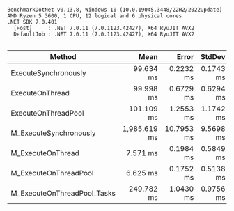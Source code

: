 ```

BenchmarkDotNet v0.13.8, Windows 10 (10.0.19045.3448/22H2/2022Update)
AMD Ryzen 5 3600, 1 CPU, 12 logical and 6 physical cores
.NET SDK 7.0.401
  [Host]     : .NET 7.0.11 (7.0.1123.42427), X64 RyuJIT AVX2
  DefaultJob : .NET 7.0.11 (7.0.1123.42427), X64 RyuJIT AVX2


```
| Method                      | Mean         | Error      | StdDev    |
|---------------------------- |-------------:|-----------:|----------:|
| ExecuteSynchronously        |    99.634 ms |  0.2232 ms | 0.1743 ms |
| ExecuteOnThread             |    99.998 ms |  0.6729 ms | 0.6294 ms |
| ExecuteOnThreadPool         |   101.109 ms |  1.2553 ms | 1.1742 ms |
| M_ExecuteSynchronously      | 1,985.619 ms | 10.7953 ms | 9.5698 ms |
| M_ExecuteOnThread           |     7.571 ms |  0.1984 ms | 0.5849 ms |
| M_ExecuteOnThreadPool       |     6.625 ms |  0.1752 ms | 0.5138 ms |
| M_ExecuteOnThreadPool_Tasks |   249.782 ms |  1.0430 ms | 0.9756 ms |
